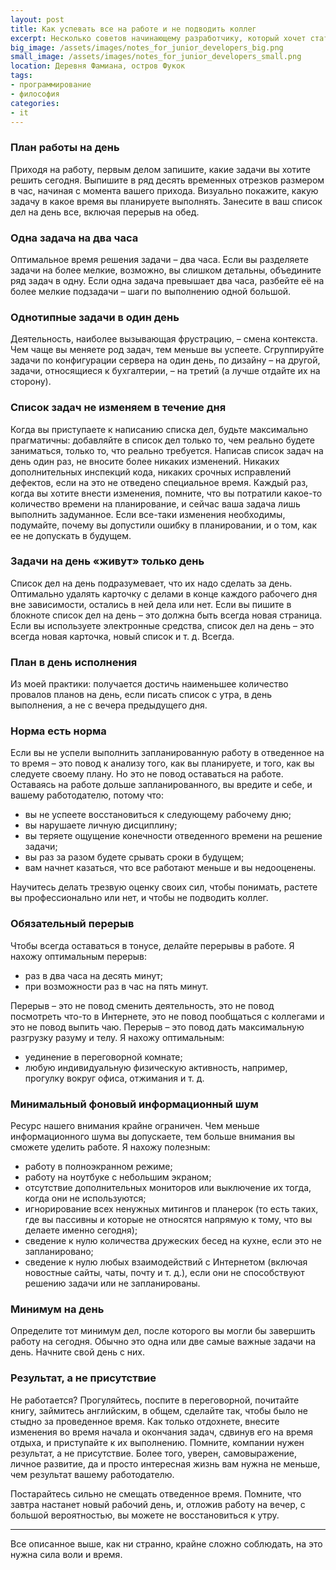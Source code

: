 ```yaml
---
layout: post
title: Как успевать все на работе и не подводить коллег
excerpt: Несколько советов начинающему разработчику, который хочет стать профессионалом.
big_image: /assets/images/notes_for_junior_developers_big.png
small_image: /assets/images/notes_for_junior_developers_small.png
location: Деревня Фамиана, остров Фукок
tags:
- программирование
- философия
categories:
- it
---
```


### План работы на день

Приходя на работу, первым делом запишите, какие задачи вы хотите решить сегодня. Выпишите в ряд десять временных отрезков размером в час, начиная с момента вашего прихода. Визуально покажите, какую задачу в какое время вы планируете выполнять. Занесите в ваш список дел на день все, включая перерыв на обед.

### Одна задача на два часа

Оптимальное время решения задачи – два часа. Если вы разделяете задачи на более мелкие, возможно, вы слишком детальны, объедините ряд задач в одну. Если одна задача превышает два часа, разбейте её на более мелкие подзадачи – шаги по выполнению одной большой.

### Однотипные задачи в один день

Деятельность, наиболее вызывающая фрустрацию, – смена контекста. Чем чаще вы меняете род задач, тем меньше вы успеете. Сгруппируйте задачи по конфигурации сервера на один день, по дизайну – на другой, задачи, относящиеся к бухгалтерии, – на третий (а лучше отдайте их на сторону).

### Список задач не изменяем в течение дня

Когда вы приступаете к написанию списка дел, будьте максимально прагматичны: добавляйте в список дел только то, чем реально будете заниматься, только то, что реально требуется. Написав список задач на день один раз, не вносите более никаких изменений. Никаких дополнительных инспекций кода, никаких срочных исправлений дефектов, если на это не отведено специальное время. Каждый раз, когда вы хотите внести изменения, помните, что вы потратили какое-то количество времени на планирование, и сейчас ваша задача лишь выполнить задуманное. Если все-таки изменения необходимы, подумайте, почему вы допустили ошибку в планировании, и о том, как ее не допускать в будущем.

### Задачи на день «живут» только день

Список дел на день подразумевает, что их надо сделать за день. Оптимально удалять карточку с делами в конце каждого рабочего дня вне зависимости, остались в ней дела или нет. Если вы пишите в блокноте список дел на день – это должна быть всегда новая страница. Если вы используете электронные средства, список дел на день – это всегда новая карточка, новый список и т. д. Всегда.

### План в день исполнения

Из моей практики: получается достичь наименьшее количество провалов планов на день, если писать список с утра, в день выполнения, а не с вечера предыдущего дня.

### Норма есть норма

Если вы не успели выполнить запланированную работу в отведенное на то время – это повод к анализу того, как вы планируете, и того, как вы следуете своему плану. Но это не повод оставаться на работе. Оставаясь на работе дольше запланированного, вы вредите и себе, и вашему работодателю, потому что:

- вы не успеете восстановиться к следующему рабочему дню;
- вы нарушаете личную дисциплину;
- вы теряете ощущение конечности отведенного времени на решение задачи;
- вы раз за разом будете срывать сроки в будущем;
- вам начнет казаться, что все работают меньше и вы недооценены.

Научитесь делать трезвую оценку своих сил, чтобы понимать, растете вы профессионально или нет, и чтобы не подводить коллег.

### Обязательный перерыв

Чтобы всегда оставаться в тонусе, делайте перерывы в работе. Я нахожу оптимальным перерыв:

- раз в два часа на десять минут;
- при возможности раз в час на пять минут.

Перерыв – это не повод сменить деятельность, это не повод посмотреть что-то в Интернете, это не повод пообщаться с коллегами и это не повод выпить чаю. Перерыв – это повод дать максимальную разгрузку разуму и телу. Я нахожу оптимальным:

- уединение в переговорной комнате;
- любую индивидуальную физическую активность, например, прогулку вокруг офиса, отжимания и т. д.

### Минимальный фоновый информационный шум

Ресурс нашего внимания крайне ограничен. Чем меньше информационного шума вы допускаете, тем больше внимания вы сможете уделить работе. Я нахожу полезным:

- работу в полноэкранном режиме;
- работу на ноутбуке с небольшим экраном;
- отсутствие дополнительных мониторов или выключение их тогда, когда они не используются;
- игнорирование всех ненужных митингов и планерок (то есть таких, где вы пассивны и которые не относятся напрямую к тому, что вы делаете именно сегодня);
- сведение к нулю количества дружеских бесед на кухне, если это не запланировано;
- сведение к нулю любых взаимодействий с Интернетом (включая новостные сайты, чаты, почту и т. д.), если они не способствуют решению задачи или не запланированы.

### Минимум на день

Определите тот минимум дел, после которого вы могли бы завершить работу на сегодня. Обычно это одна или две самые важные задачи на день. Начните свой день с них.

### Результат, а не присутствие

Не работается? Прогуляйтесь, поспите в переговорной, почитайте книгу, займитесь английским, в общем, сделайте так, чтобы было не стыдно за проведенное время. Как только отдохнете, внесите изменения во время начала и окончания задач, сдвинув его на время отдыха, и приступайте к их выполнению. Помните, компании нужен результат, а не присутствие. Более того, уверен, самовыражение, личное развитие, да и просто интересная жизнь вам нужна не меньше, чем результат вашему работодателю.

Постарайтесь сильно не смещать отведенное время. Помните, что завтра настанет новый рабочий день, и, отложив работу на вечер, с большой вероятностью, вы можете не восстановиться к утру.

---

Все описанное выше, как ни странно, крайне сложно соблюдать, на это нужна сила воли и время.